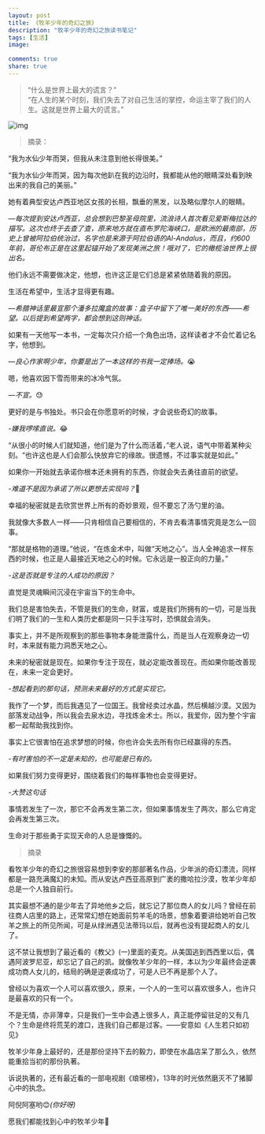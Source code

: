 ```yaml
---
layout: post
title: 《牧羊少年的奇幻之旅》
description: "牧羊少年的奇幻之旅读书笔记"
tags: [生活]
image:

comments: true
share: true
---
```


> “什么是世界上最大的谎言？”<br  />
> “在人生的某个时刻，我们失去了对自己生活的掌控，命运主宰了我们的人生。这就是世界上最大的谎言。”

![img](http://img11.360buyimg.com//n0/jfs/t1108/113/658072268/147538/fdf524d/5539f258N565320de.jpg)

<!-- more -->

> 摘录：

“我为水仙少年而哭，但我从未注意到他长得很美。”

“我为水仙少年而哭，因为每次他趴在我的边沿时，我都能从他的眼睛深处看到映出来的我自己的美丽。”

她有着典型安达卢西亚地区女孩的长相，飘垂的黑发，以及略似摩尔人的眼睛。

*—每次提到安达卢西亚，总会想到巴黎圣母院里，流浪诗人首次看见爱斯梅拉达的描写。这次也终于去查了查，原来地方就在直布罗陀海峡口，是欧洲的最南部，历史上曾被阿拉伯统治过，名字也是来源于阿拉伯语的Al-Andalus，而且，约600年前，哥伦布正是在这里起锚开始了发现美洲之旅！哦对了，它的橄榄油世界上很出名。*

他们永远不需要做决定，他想，也许这正是它们总是紧紧依随着我的原因。

生活在希望中，生活才显得更有趣。

*—希腊神话里最宣那个潘多拉魔盒的故事：盒子中留下了唯一美好的东西——希望。以后提到希望两字，都会想到这则神话。*

如果有一天他写一本书，一定每次只介绍一个角色出场，这样读者才不会忙着记名字，他想到。

*—良心作家啊少年，你要是出了一本这样的书我一定捧场。*😭

嗯，他喜欢因下雪而带来的冰冷气氛。

*—不宣。*😓

更好的是与书独处。书只会在你愿意听的时候，才会说些奇幻的故事。

*-嫌我啰嗦直说。*😂

“从很小的时候人们就知道，他们是为了什么而活着，”老人说，语气中带着某种尖刻。“也许这也是人们会那么快放弃它的缘故。很遗憾，不过事实就是如此。”

如果你一开始就去承诺你根本还未拥有的东西，你就会失去勇往直前的欲望。

*-难道不是因为承诺了所以更想去实现吗？*💭

幸福的秘密就是去欣赏世界上所有的奇妙景观，但不要忘了汤勺里的油。

我就像大多数人一样——只肯相信自己要相信的，不肯去看清事情究竟是怎么一回事。

“那就是格物的道理。”他说，“在炼金术中，叫做“天地之心”。当人全神追求一样东西的时候，也正是人最接近天地之心的时候。它永远是一股正向的力量。”

*-这是否就是专注的人成功的原因？*

直觉是灵魂瞬间沉浸在宇宙当下的生命中。

我们总是害怕失去，不管是我们的生命，财富，或是我们所拥有的一切，可是当我们明了我们的一生和人类历史都是同一只手注写时，恐惧就会消失。

事实上，并不是所观察到的那些事物本身能泄露什么，而是当人在观察身边一切时，本来就有能力洞悉天地之心。

未来的秘密就是现在。如果你专注于现在，就必定能改善现在。而如果你能改善现在，未来一定会更好。

*-想起看到的那句话，预测未来最好的方式是实现它。*

我作了一个梦，而后我遇见了一位国王。我曾经卖过水晶，然后横越沙漠。又因为部落发动战争，所以我会去泉水边，寻找炼金术士。所以，我爱你，因为整个宇宙都一起帮助我找到你。

事实上它很害怕在追求梦想的时候，你也许会失去所有你已经赢得的东西。

*-有时害怕的不一定是未知的，也可能是已有的。*

如果我们努力变得更好，围绕着我们的每样事物也会变得更好。

*-大赞这句话*

事情若发生了一次，那它不会再发生第二次，但如果事情发生了两次，那么它肯定会再发生第三次。

生命对于那些勇于实现天命的人总是慷慨的。

> 摘录

看牧羊少年的奇幻之旅很容易想到李安的那部著名作品，少年派的奇幻漂流，同样都是一路充满魔幻的未知。而从安达卢西亚高原到广袤的撒哈拉沙漠，牧羊少年却总是一个人独自前行。

其实最想不通的是少年去了异地他乡之后，就忘记了那位商人的女儿吗？曾经在前往商人店里的路上，还常常幻想在她面前剪羊毛的场景，想象着要讲给她听自己牧羊之旅上的所见所闻，可是从绿洲遇见法蒂玛以后，就再也没有提起商人的女儿了。

这不禁让我想到了最近看的《教父》(一)里面的麦克。从美国逃到西西里以后，偶遇阿波罗尼亚，却忘记了自己的凯。就像牧羊少年的一样，本以为少年最终会逆袭成功商人女儿的，结局的确是逆袭成功了，可是人已不再是那个人了。

曾经以为喜欢一个人可以喜欢很久，原来，一个人的一生可以喜欢很多人，也许只是最喜欢的只有一个。

不是无情，亦非薄幸，只是我们一生中会遇上很多人，真正能停留驻足的又有几个？生命是终将荒芜的渡口，连我们自己都是过客。——安意如《人生若只如初见》

牧羊少年身上最好的，还是那份坚持下去的毅力，即使在水晶店呆了那么久，依然能重拾当初的那份执著。

诉说执著的，还有最近看的一部电视剧《琅琊榜》，13年的时光依然磨灭不了猪脚心中的执念。

阿倪阿塞哟😊*(你好呀)*

愿我们都能找到心中的牧羊少年🙏